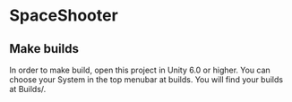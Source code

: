 # SpaceShooter
## Make builds
In order to make build, open this project in Unity 6.0 or higher. You can choose your System in the top menubar at builds. You will find your builds at Builds/.
